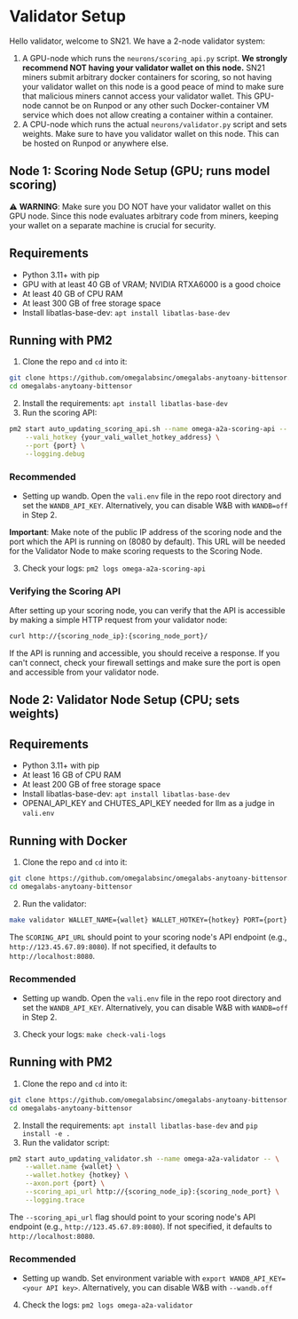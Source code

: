 # Validator Setup

Hello validator, welcome to SN21. We have a 2-node validator system:
1. A GPU-node which runs the `neurons/scoring_api.py` script. **We strongly recommend NOT having your validator wallet on this node.** SN21 miners submit arbitrary docker containers for scoring, so not having your validator wallet on this node is a good peace of mind to make sure that malicious miners cannot access your validator wallet. This GPU-node cannot be on Runpod or any other such Docker-container VM service which does not allow creating a container within a container.
2. A CPU-node which runs the actual `neurons/validator.py` script and sets weights. Make sure to have you validator wallet on this node. This can be hosted on Runpod or anywhere else.

## Node 1: Scoring Node Setup (GPU; runs model scoring)

⚠️ **WARNING**: Make sure you DO NOT have your validator wallet on this GPU node. Since this node evaluates arbitrary code from miners, keeping your wallet on a separate machine is crucial for security.

## Requirements
- Python 3.11+ with pip
- GPU with at least 40 GB of VRAM; NVIDIA RTXA6000 is a good choice
- At least 40 GB of CPU RAM
- At least 300 GB of free storage space
- Install libatlas-base-dev: `apt install libatlas-base-dev`

## Running with PM2
1. Clone the repo and `cd` into it:
```bash
git clone https://github.com/omegalabsinc/omegalabs-anytoany-bittensor.git
cd omegalabs-anytoany-bittensor
```
2. Install the requirements: `apt install libatlas-base-dev`
3. Run the scoring API:
```bash
pm2 start auto_updating_scoring_api.sh --name omega-a2a-scoring-api -- \
    --vali_hotkey {your_vali_wallet_hotkey_address} \
    --port {port} \
    --logging.debug
```
### Recommended
- Setting up wandb. Open the `vali.env` file in the repo root directory and set the `WANDB_API_KEY`. Alternatively, you can disable W&B with `WANDB=off` in Step 2.

**Important**: Make note of the public IP address of the scoring node and the port which the API is running on (8080 by default). This URL will be needed for the Validator Node to make scoring requests to the Scoring Node.

3. Check your logs: `pm2 logs omega-a2a-scoring-api`

### Verifying the Scoring API
After setting up your scoring node, you can verify that the API is accessible by making a simple HTTP request from your validator node:

```bash
curl http://{scoring_node_ip}:{scoring_node_port}/
```

If the API is running and accessible, you should receive a response. If you can't connect, check your firewall settings and make sure the port is open and accessible from your validator node.

## Node 2: Validator Node Setup (CPU; sets weights)

## Requirements
- Python 3.11+ with pip
- At least 16 GB of CPU RAM
- At least 200 GB of free storage space
- Install libatlas-base-dev: `apt install libatlas-base-dev`
- OPENAI_API_KEY and CHUTES_API_KEY needed for llm as a judge in `vali.env`


## Running with Docker
1. Clone the repo and `cd` into it:
```bash
git clone https://github.com/omegalabsinc/omegalabs-anytoany-bittensor.git
cd omegalabs-anytoany-bittensor
```
2. Run the validator:
```bash
make validator WALLET_NAME={wallet} WALLET_HOTKEY={hotkey} PORT={port} SCORING_API_URL=http://{scoring_node_ip}:{scoring_node_port}
```

The `SCORING_API_URL` should point to your scoring node's API endpoint (e.g., `http://123.45.67.89:8080`). If not specified, it defaults to `http://localhost:8080`.

### Recommended
- Setting up wandb. Open the `vali.env` file in the repo root directory and set the `WANDB_API_KEY`. Alternatively, you can disable W&B with `WANDB=off` in Step 2.

3. Check your logs: `make check-vali-logs`

## Running with PM2
1. Clone the repo and `cd` into it:
```bash
git clone https://github.com/omegalabsinc/omegalabs-anytoany-bittensor.git
cd omegalabs-anytoany-bittensor
```
2. Install the requirements: `apt install libatlas-base-dev` and `pip install -e .`
3. Run the validator script:
```bash
pm2 start auto_updating_validator.sh --name omega-a2a-validator -- \
    --wallet.name {wallet} \
    --wallet.hotkey {hotkey} \
    --axon.port {port} \
    --scoring_api_url http://{scoring_node_ip}:{scoring_node_port} \
    --logging.trace
```

The `--scoring_api_url` flag should point to your scoring node's API endpoint (e.g., `http://123.45.67.89:8080`). If not specified, it defaults to `http://localhost:8080`.

### Recommended
- Setting up wandb. Set environment variable with `export WANDB_API_KEY=<your API key>`. Alternatively, you can disable W&B with `--wandb.off`
4. Check the logs: `pm2 logs omega-a2a-validator`
